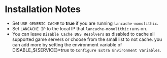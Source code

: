 # Installation Notes

- Set `USE GENERIC CACHE` to **true** if you are running `lancache-monolithic`.
- Set `LANCACHE IP` to the local IP that `lancache-monolithic` runs on.
- You can leave `Disable Cache DNS Resolvers` as disabled to cache all supported game servers or choose from the small list to not cache. you can add more by setting the environment variable of DISABLE\_${SERVICE}=true to `Configure Extra Environment Variables`.
